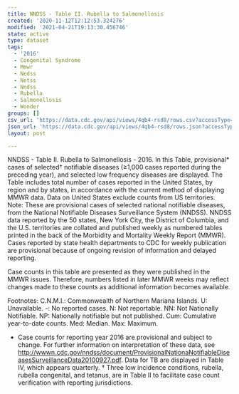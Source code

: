 ```yaml
---
title: NNDSS - Table II. Rubella to Salmonellosis
created: '2020-11-12T12:12:53.324276'
modified: '2021-04-21T19:13:30.456746'
state: active
type: dataset
tags:
  - '2016'
  - Congenital Syndrome
  - Mmwr
  - Nedss
  - Netss
  - Nndss
  - Rubella
  - Salmonellosis
  - Wonder
groups: []
csv_url: 'https://data.cdc.gov/api/views/4qb4-rsd8/rows.csv?accessType=DOWNLOAD'
json_url: 'https://data.cdc.gov/api/views/4qb4-rsd8/rows.json?accessType=DOWNLOAD'
layout: post

---
```

NNDSS - Table II. Rubella to Salmonellosis - 2016.  In this Table, provisional* cases of selected† notifiable diseases (≥1,000 cases reported during the preceding year), and selected low frequency diseases are displayed. The Table includes total number of cases reported in the United States, by region and by states, in accordance with the current method of displaying MMWR data.  Data on United States exclude counts from US territories.
Note:
These are provisional cases of selected national notifiable diseases, from the National Notifiable Diseases Surveillance System (NNDSS). NNDSS data reported by the 50 states, New York City, the District of Columbia, and the U.S. territories are collated and published weekly as numbered tables printed in the back of the Morbidity and Mortality Weekly Report (MMWR). Cases reported by state health departments to CDC for weekly publication are provisional because of ongoing revision of information and delayed reporting. 

Case counts in this table are presented as they were published in the MMWR issues. Therefore, numbers listed in later MMWR weeks may reflect changes made to these counts as additional information becomes available. 

Footnotes:
C.N.M.I.: Commonwealth of Northern Mariana Islands. 
U: Unavailable.    -: No reported cases.    N: Not reportable.    NN: Not Nationally Notifiable.   NP:  Nationally notifiable but not published.    Cum: Cumulative year-to-date counts.    Med: Median.    Max: Maximum. 

 * Case counts for reporting year 2016 are provisional and subject to change. For further information on interpretation of these data, see http://wwwn.cdc.gov/nndss/document/ProvisionalNationaNotifiableDiseasesSurveillanceData20100927.pdf. Data for TB are displayed in Table IV, which appears quarterly.
† Three low incidence conditions, rubella, rubella congenital, and tetanus, are in Table II to facilitate case count verification with reporting jurisdictions.
